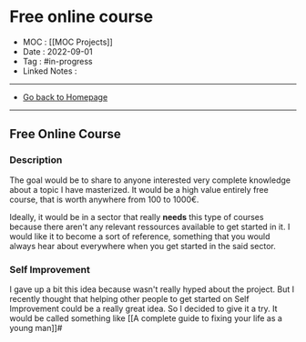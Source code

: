 # Free online course
- MOC : [[MOC Projects]]
- Date : 2022-09-01
- Tag : #in-progress
- Linked Notes : 
-------------------
- [Go back to Homepage](https://misudashi.ga/)
-----

## Free Online Course

### Description
The goal would be to share to anyone interested very complete knowledge about a topic I have masterized. It would be a high value entirely free course, that is worth anywhere from 100 to 1000€. 

Ideally, it would be in a sector that really **needs** this type of courses because there aren't any relevant ressources available to get started in it. I would like it to become a sort of reference, something that you would always hear about everywhere when you get started in the said sector. 

### Self Improvement
I gave up a bit this idea because wasn't really hyped about the project. But I recently thought that helping other people to get started on Self Improvement could be a really great idea. So I decided to give it a try. It would be called something like [[A complete guide to fixing your life as a young man]]#

